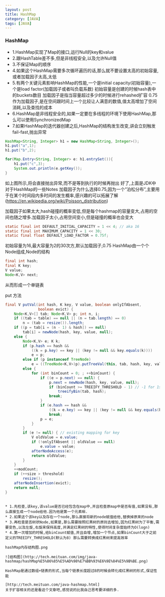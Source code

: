 ```yaml
---
layout: post
title: HashMap
category: [JAVA]
tags: [JAVA]
---
```

### HashMap

* 1.HashMap实现了Map的接口,运行Null的key和value
* 2.跟HashTable差不多,但是非线程安全,以及允许Null值
* 3.不保证Map的顺序
* 4.如果这个HashMap需要多次循环遍历的话,那么就不要设置太高的初始容量,或者加载因子太高,太低
* 5.有两个关键元素影响HashMap的性能,一个是initial capacity(初始容量),一个是load factor(加载因子或者叫负载系数)
初始容量是创建的时候hash表中的buckets数目
加载因子是指当容量超过多少的时候进行rehashed扩容
0.75作为加载因子,是在空间跟时间上一个比较让人满意的数值,值太高增加了空间消耗,以及查找的成本
* 6.HashMap是非线程安全的,如果一定要在多线程的环境下使用HashMap,那么可以使用SynchronizedMap
* 7.如果HashMap的迭代器创建之后,HashMap的结构发生改变,讲会立刻触发fail-fast,抛出异常

```JAVA
HashMap<String, Integer> h1 = new HashMap<String, Integer>();
h1.put("a",1);
h1.put("b",2);

for(Map.Entry<String, Integer> e: h1.entrySet()){
    h1.put("c",3);
    System.out.println(e.getKey());
}
```

如上图所示,将会直接抛出异常,而不是等到执行的时候再抛出
好了,上面是JDK中对于HashMap的一些Notes
加载因子为什么选择0.75,因为一个”泊松分布”,主要用于在某个时间段内多时间的发生概率,感兴趣的可以拓展了解(https://en.wikipedia.org/wiki/Poisson_distribution)

加载因子如果太大,hash碰撞的概率变低,但是每个hashmap的容量变大,占用的空间也随之增多.加载因子太小,占用空间变小,但是碰撞的概率也会变大

```JAVA
static final int DEFAULT_INITIAL_CAPACITY = 1 << 4; // aka 16
static final int MAXIMUM_CAPACITY = 1 << 30;
static final float DEFAULT_LOAD_FACTOR = 0.75f;
```

初始容量为16,最大容量为2的30次方,默认加载因子,0.75
HashMap由一个个Node组成,Node的结构

```JAVA
final int hash;
final K key;
V value;
Node<K,V> next;
```

从而形成一个单链表

put 方法

```JAVA
final V putVal(int hash, K key, V value, boolean onlyIfAbsent,
               boolean evict) {
    Node<K,V>[] tab; Node<K,V> p; int n, i;
    if ((tab = table) == null || (n = tab.length) == 0)
        n = (tab = resize()).length;
    if ((p = tab[i = (n - 1) & hash]) == null)
        tab[i] = newNode(hash, key, value, null);
    else {
        Node<K,V> e; K k;
        if (p.hash == hash &&
            ((k = p.key) == key || (key != null && key.equals(k))))
            e = p;
        else if (p instanceof TreeNode)
            e = ((TreeNode<K,V>)p).putTreeVal(this, tab, hash, key, value);
        else {
            for (int binCount = 0; ; ++binCount) {
                if ((e = p.next) == null) {
                    p.next = newNode(hash, key, value, null);
                    if (binCount >= TREEIFY_THRESHOLD - 1) // -1 for 1st
                        treeifyBin(tab, hash);
                    break;
                }
                if (e.hash == hash &&
                    ((k = e.key) == key || (key != null && key.equals(k))))
                    break;
                p = e;
            }
        }
        if (e != null) { // existing mapping for key
            V oldValue = e.value;
            if (!onlyIfAbsent || oldValue == null)
                e.value = value;
            afterNodeAccess(e);
            return oldValue;
        }
    }
    ++modCount;
    if (++size > threshold)
        resize();
    afterNodeInsertion(evict);
    return null;
}
```
```

* 1.先检查,该key,该value是否已经包含在map中,并且检查原map中是否有值,如果没有,那么直接生成一个node给他.因为他是第一个元素嘛.
* 2.如果这个该key以及存在一个node,那么直接将新的node赋值给他,替换掉原来的node
* 3.再检查是否树状Node,如果是,那么需要按照红黑树的原则去增加,因为红黑树为了平衡,需要变色,以及左旋,右旋来保持高度,并满足红黑树的特性,使得时间复杂度始终为O(logn)
* 4.第一次增加的时候,给binCount赋值,并且自增,增加一个节点,如果binCount大于之前定义的TREEIFY_THRESHOLD(默认为8) 那么需要转换成红黑树来提高效率

hashMap内存结构图.png

![结构图](http://tech.meituan.com/img/java-hashmap/hashMap%E5%86%85%E5%AD%98%E7%BB%93%E6%9E%84%E5%9B%BE.png)

HashMap是通过数组+链表的形式,当每个链表长度超过8的时候会转化成红黑树的形式,保证性能

[http://tech.meituan.com/java-hashmap.html]
关于扩容相关的还是看这个文章吧,感觉说的比我自己思考要详细的多.